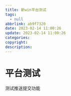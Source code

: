 ```yaml
---
title: 新win平台测试
tags:
  - null
abbrlink: ab9f7320
date: 2023-02-14 11:00:26
update: 2023-02-14 11:00:26
categories:
copyright:
description:
---
```


# 平台测试

测试推送提交功能
